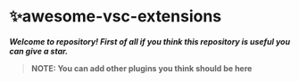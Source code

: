 # ✨awesome-vsc-extensions
**_Welcome to repository! First of all if you think this repository is useful you can give a star._**
>**NOTE: You can add other plugins you think should be here**
